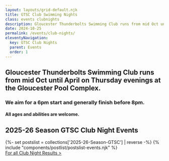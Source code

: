 ```yaml
---
layout: layouts/grid-default.njk
title: GTSC Club Swimming Nights
class: events clubnights
description: Gloucester Thunderbolts Swimming Club runs from mid Oct until April on Thursday evenings at the Gloucester Pool Complex. 
date: 2024-10-25
permalink: /events/club-nights/
eleventyNavigation:
  key: GTSC Club Nights
  parent: Events
  order: 1
---
```

## Gloucester Thunderbolts Swimming Club runs from mid Oct until April on Thursday evenings at the Gloucester Pool Complex. 

### We aim for a 6pm start and generally finish before 8pm.

#### All ages and abilities are welcome.
<div class="padtop3rem"></div>

<div class="postlist-section-wrapper fade-in">	
   <h2 class="heading-text">2025-26 Season GTSC Club Night Events</h2>
<div class="resultswrapper">
	{%- set postslist = collections['2025-26-Season-GTSC'] | reverse -%} 
	{% include "components/postlist/postslist-events.njk" %}
</div>
</div>

<div class="linkwrapper"><a class="resultspdf" href="/events/results/" title="Club Night Results" alt="Club Night Results">For all Club Night Results &gt;</a></div>